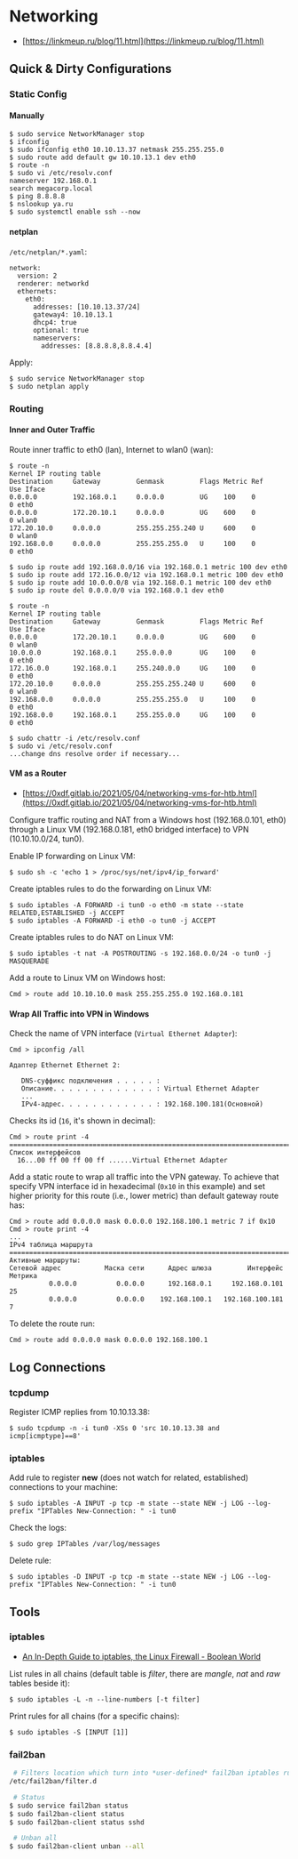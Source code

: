 # Networking

* [https://linkmeup.ru/blog/11.html](https://linkmeup.ru/blog/11.html)




## Quick & Dirty Configurations



### Static Config


#### Manually

```
$ sudo service NetworkManager stop
$ ifconfig 
$ sudo ifconfig eth0 10.10.13.37 netmask 255.255.255.0
$ sudo route add default gw 10.10.13.1 dev eth0
$ route -n
$ sudo vi /etc/resolv.conf
nameserver 192.168.0.1
search megacorp.local
$ ping 8.8.8.8
$ nslookup ya.ru
$ sudo systemctl enable ssh --now
```


#### netplan

`/etc/netplan/*.yaml`:

```
network:
  version: 2
  renderer: networkd
  ethernets:
    eth0:
      addresses: [10.10.13.37/24]
      gateway4: 10.10.13.1
      dhcp4: true
      optional: true
      nameservers:
        addresses: [8.8.8.8,8.8.4.4]
```

Apply:

```
$ sudo service NetworkManager stop
$ sudo netplan apply
```



### Routing


#### Inner and Outer Traffic

Route inner traffic to eth0 (lan), Internet to wlan0 (wan):

```
$ route -n
Kernel IP routing table
Destination     Gateway         Genmask         Flags Metric Ref    Use Iface
0.0.0.0         192.168.0.1     0.0.0.0         UG    100    0        0 eth0
0.0.0.0         172.20.10.1     0.0.0.0         UG    600    0        0 wlan0
172.20.10.0     0.0.0.0         255.255.255.240 U     600    0        0 wlan0
192.168.0.0     0.0.0.0         255.255.255.0   U     100    0        0 eth0

$ sudo ip route add 192.168.0.0/16 via 192.168.0.1 metric 100 dev eth0
$ sudo ip route add 172.16.0.0/12 via 192.168.0.1 metric 100 dev eth0
$ sudo ip route add 10.0.0.0/8 via 192.168.0.1 metric 100 dev eth0
$ sudo ip route del 0.0.0.0/0 via 192.168.0.1 dev eth0

$ route -n
Kernel IP routing table
Destination     Gateway         Genmask         Flags Metric Ref    Use Iface
0.0.0.0         172.20.10.1     0.0.0.0         UG    600    0        0 wlan0
10.0.0.0        192.168.0.1     255.0.0.0       UG    100    0        0 eth0
172.16.0.0      192.168.0.1     255.240.0.0     UG    100    0        0 eth0
172.20.10.0     0.0.0.0         255.255.255.240 U     600    0        0 wlan0
192.168.0.0     0.0.0.0         255.255.255.0   U     100    0        0 eth0
192.168.0.0     192.168.0.1     255.255.0.0     UG    100    0        0 eth0

$ sudo chattr -i /etc/resolv.conf
$ sudo vi /etc/resolv.conf
...change dns resolve order if necessary...
```


#### VM as a Router

* [https://0xdf.gitlab.io/2021/05/04/networking-vms-for-htb.html](https://0xdf.gitlab.io/2021/05/04/networking-vms-for-htb.html)

Configure traffic routing and NAT from a Windows host (192.168.0.101, eth0) through a Linux VM (192.168.0.181, eth0 bridged interface) to VPN (10.10.10.0/24, tun0).

Enable IP forwarding on Linux VM:

```
$ sudo sh -c 'echo 1 > /proc/sys/net/ipv4/ip_forward'
```

Create iptables rules to do the forwarding on Linux VM:

```
$ sudo iptables -A FORWARD -i tun0 -o eth0 -m state --state RELATED,ESTABLISHED -j ACCEPT
$ sudo iptables -A FORWARD -i eth0 -o tun0 -j ACCEPT
```

Create iptables rules to do NAT on Linux VM:

```
$ sudo iptables -t nat -A POSTROUTING -s 192.168.0.0/24 -o tun0 -j MASQUERADE
```

Add a route to Linux VM on Windows host:

```
Cmd > route add 10.10.10.0 mask 255.255.255.0 192.168.0.181
```


#### Wrap All Traffic into VPN in Windows

Check the name of VPN interface (`Virtual Ethernet Adapter`):

```
Cmd > ipconfig /all

Адаптер Ethernet Ethernet 2:

   DNS-суффикс подключения . . . . . :
   Описание. . . . . . . . . . . . . : Virtual Ethernet Adapter
   ...
   IPv4-адрес. . . . . . . . . . . . : 192.168.100.181(Основной)
```

Checks its id (`16`, it's shown in decimal):

```
Cmd > route print -4
===========================================================================
Список интерфейсов
  16...00 ff 00 ff 00 ff ......Virtual Ethernet Adapter
```

Add a static route to wrap all traffic into the VPN gateway. To achieve that specify VPN interface id in hexadecimal (`0x10` in this example) and set higher priority for this route (i.e., lower metric) than default gateway route has:

```
Cmd > route add 0.0.0.0 mask 0.0.0.0 192.168.100.1 metric 7 if 0x10
Cmd > route print -4
...
IPv4 таблица маршрута
===========================================================================
Активные маршруты:
Сетевой адрес           Маска сети      Адрес шлюза         Интерфейс   Метрика
          0.0.0.0          0.0.0.0      192.168.0.1     192.168.0.101       25
          0.0.0.0          0.0.0.0    192.168.100.1   192.168.100.181        7
```

To delete the route run:

```
Cmd > route add 0.0.0.0 mask 0.0.0.0 192.168.100.1
```




## Log Connections



### tcpdump

Register ICMP replies from 10.10.13.38:

```
$ sudo tcpdump -n -i tun0 -XSs 0 'src 10.10.13.38 and icmp[icmptype]==8'
```



### iptables

Add rule to register **new** (does not watch for related, established) connections to your machine:

```
$ sudo iptables -A INPUT -p tcp -m state --state NEW -j LOG --log-prefix "IPTables New-Connection: " -i tun0
```

Check the logs:

```
$ sudo grep IPTables /var/log/messages
```

Delete rule:

```
$ sudo iptables -D INPUT -p tcp -m state --state NEW -j LOG --log-prefix "IPTables New-Connection: " -i tun0
```




## Tools



### iptables

* [An In-Depth Guide to iptables, the Linux Firewall - Boolean World](https://www.booleanworld.com/depth-guide-iptables-linux-firewall/)

List rules in all chains (default table is *filter*, there are *mangle*, *nat* and *raw* tables beside it):

```
$ sudo iptables -L -n --line-numbers [-t filter]
```

Print rules for all chains (for a specific chains):

```
$ sudo iptables -S [INPUT [1]]
```



### fail2ban

```bash
 # Filters location which turn into *user-defined* fail2ban iptables rules (automatically)
/etc/fail2ban/filter.d

 # Status
$ sudo service fail2ban status
$ sudo fail2ban-client status
$ sudo fail2ban-client status sshd

 # Unban all
$ sudo fail2ban-client unban --all
```

